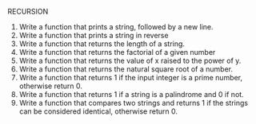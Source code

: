 RECURSION
1. Write a function that prints a string, followed by a new line.
2. Write a function that prints a string in reverse
3. Write a function that returns the length of a string.
4. Write a function that returns the factorial of a given number
5. Write a function that returns the value of x raised to the power of y.
6. Write a function that returns the natural square root of a number.
7. Write a function that returns 1 if the input integer is a prime number, otherwise return 0.
8. Write a function that returns 1 if a string is a palindrome and 0 if not.
9. Write a function that compares two strings and returns 1 if the strings can be considered identical, otherwise return 0.
